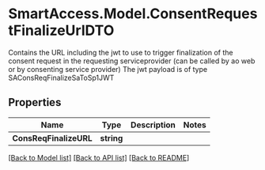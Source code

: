 # SmartAccess.Model.ConsentRequestFinalizeUrlDTO
Contains the URL including the jwt to use to trigger finalization of the consent request in the requesting serviceprovider (can be called by ao web or by consenting service provider) The jwt payload is of type SAConsReqFinalizeSaToSp1JWT

## Properties

Name | Type | Description | Notes
------------ | ------------- | ------------- | -------------
**ConsReqFinalizeURL** | **string** |  | 

[[Back to Model list]](../README.md#documentation-for-models) [[Back to API list]](../README.md#documentation-for-api-endpoints) [[Back to README]](../README.md)

